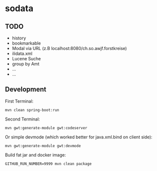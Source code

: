 # sodata

## TODO
- history
- bookmarkable
- Modal via URL (z.B localhost:8080/ch.so.awjf.forstkreise)
- ilidata.xml
- Lucene Suche
- group by Amt
- ...
- ...

## Development

First Terminal:
```
mvn clean spring-boot:run
```

Second Terminal:
```
mvn gwt:generate-module gwt:codeserver
```

Or simple devmode (which worked better for java.xml.bind on client side):
```
mvn gwt:generate-module gwt:devmode 
```

Build fat jar and docker image:
```
GITHUB_RUN_NUMBER=9999 mvn clean package
```
